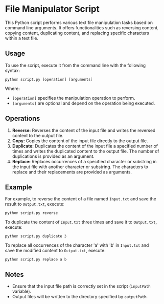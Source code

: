 <!DOCTYPE html>
<html lang="en">
<head>
    <meta charset="UTF-8">
    <meta name="viewport" content="width=device-width, initial-scale=1.0">
</head>
<body>
    <h1>File Manipulator Script</h1>
    <p>This Python script performs various text file manipulation tasks based on command line arguments. It offers functionalities such as reversing content, copying content, duplicating content, and replacing specific characters within a text file.</p>
    <h2>Usage</h2>
    <p>To use the script, execute it from the command line with the following syntax:</p>
    <pre><code>python script.py [operation] [arguments]</code></pre>
    <p>Where:</p>
    <ul>
        <li><code>[operation]</code> specifies the manipulation operation to perform.</li>
        <li><code>[arguments]</code> are optional and depend on the operation being executed.</li>
    </ul>
    <h2>Operations</h2>
    <ol>
        <li><strong>Reverse:</strong> Reverses the content of the input file and writes the reversed content to the output file.</li>
        <li><strong>Copy:</strong> Copies the content of the input file directly to the output file.</li>
        <li><strong>Duplicate:</strong> Duplicates the content of the input file a specified number of times and writes the duplicated content to the output file. The number of duplications is provided as an argument.</li>
        <li><strong>Replace:</strong> Replaces occurrences of a specified character or substring in the input file with another character or substring. The characters to replace and their replacements are provided as arguments.</li>
    </ol>
    <h2>Example</h2>
    <p>For example, to reverse the content of a file named <code>Input.txt</code> and save the result to <code>Output.txt</code>, execute:</p>
    <pre><code>python script.py reverse</code></pre>
    <p>To duplicate the content of <code>Input.txt</code> three times and save it to <code>Output.txt</code>, execute:</p>
    <pre><code>python script.py duplicate 3</code></pre>
    <p>To replace all occurrences of the character 'a' with 'b' in <code>Input.txt</code> and save the modified content to <code>Output.txt</code>, execute:</p>
    <pre><code>python script.py replace a b</code></pre>
    <h2>Notes</h2>
    <ul>
        <li>Ensure that the input file path is correctly set in the script (<code>inputPath</code> variable).</li>
        <li>Output files will be written to the directory specified by <code>outputPath</code>.</li>
    </ul>
</body>
</html>
